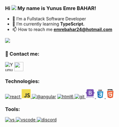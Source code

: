 ### Hi <img src = "https://raw.githubusercontent.com/MartinHeinz/MartinHeinz/master/wave.gif" width = 50px> My name is Yunus Emre BAHAR!
- 👀 I’m a Fullstack Software Developer
- 🌱 I’m currently learning **TypeScript.**
- 📫 How to reach me **emrebahar24@hotmail.com**

![](https://komarev.com/ghpvc/?username=emrebahar)
<h3 align="left">📩 Contact me:</h3>
<p align="left">
<a href="https://www.linkedin.com/in/yunusemrebahar/" target="blank"><img align="left"  src="https://velanovascular.com/wp-content/uploads/2020/06/LinkedIn.png" alt="Yunus Emre BAHAR" height="30" width="30" /></a>
<a  href="https://twitter.com/emrebjk24" target="blank"><img  align="center" height="30" width="30" src="https://cdn.iconscout.com/icon/free/png-256/twitter-204-498411.png" /></a>
<h3 align="left">Technologies:</h3>
<p align="left"> 
<a href="https://reactjs.org/" target="_blank"> <img src="https://upload.wikimedia.org/wikipedia/commons/thumb/4/47/React.svg/1200px-React.svg.png" alt="react" width="33" height="30"/> </a> 
<a href="https://developer.mozilla.org/en-US/docs/Web/JavaScript" target="_blank"> <img src="https://raw.githubusercontent.com/devicons/devicon/master/icons/javascript/javascript-original.svg" alt="javascript" width="30" height="30"/> </a>
<a href="https://angular.io/" target="_blank"><img src="https://avatars.githubusercontent.com/u/139426?s=64&amp;v=4" alt="@angular" size="30" height="30" width="30" ></a>
<a href="https://www.typescriptlang.org/" target="_blank"> <img src="https://img.icons8.com/color/344/typescript.png" alt="html6" width="30" height="30"/> </a>
<a href="https://git-scm.com/" target="_blank"> <img src="https://www.vectorlogo.zone/logos/git-scm/git-scm-icon.svg" alt="git" width="30" height="30"/> </a>
<a href="https://getbootstrap.com" target="_blank"> <img src="https://raw.githubusercontent.com/devicons/devicon/master/icons/bootstrap/bootstrap-plain-wordmark.svg" alt="bootstrap" width="30" height="30"/> </a>
<a href="https://www.w3schools.com/css/" target="_blank"> <img src="https://raw.githubusercontent.com/devicons/devicon/master/icons/css3/css3-original-wordmark.svg" alt="css3" width="28" height="28"/> </a> 
<a href="https://www.w3.org/html/" target="_blank"> <img src="https://raw.githubusercontent.com/devicons/devicon/master/icons/html5/html5-original-wordmark.svg" alt="html5" width="30" height="30"/> </a>



  
  

  
<h3 align="left">Tools:</h3>
<a href="https://code.visualstudio.com/" target="_blank"> <img src="https://img.icons8.com/color/452/visual-studio--v2.png" alt="vs" width="32" height="32"/> </a>
<a href="https://code.visualstudio.com/" target="_blank"> <img src="https://upload.wikimedia.org/wikipedia/commons/thumb/9/9a/Visual_Studio_Code_1.35_icon.svg/1024px-Visual_Studio_Code_1.35_icon.svg.png" alt="vscode" width="30" height="30"/> </a>
<a href="https://discord.com/" target="_blank"> <img src="https://cdn4.iconfinder.com/data/icons/logos-and-brands/512/91_Discord_logo_logos-512.png" alt="discord" width="30" height="30"/> </a> 
</p>
